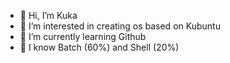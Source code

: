 - 👋 Hi, I’m Kuka
- 👀 I’m interested in creating os based on Kubuntu
- 🌱 I’m currently learning Github
- 🐧 I know Batch (60%) and Shell (20%)
